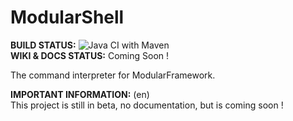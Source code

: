 # ModularShell
**BUILD STATUS:** ![Java CI with Maven](badge.svg)  
**WIKI & DOCS STATUS:** Coming Soon !  

The command interpreter for ModularFramework.

**IMPORTANT INFORMATION:** (en)  
This project is still in beta, no documentation, but is coming soon !